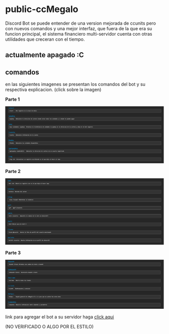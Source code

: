 # public-ccMegalo
Discord Bot se puede entender de una version mejorada de ccunits pero con nuevos comandos y una mejor interfaz, que fuera de la que era su funcion principal, el sistema financiero multi-servidor cuenta con otras utilidades que creceran con el tiempo.

## actualmente apagado :C

## comandos

en las siguientes imagenes se presentan los comandos del bot y su respectiva explicacion.
(click sobre la imagen)

**Parte 1**

![one](help-img/one.png)



**Parte 2** 

![two](help-img/two.png)



**Parte 3**

![three](help-img/three.png)



link para agregar el bot a su servidor haga [click aqui](https://discord.com/api/oauth2/authorize?client_id=832815877266997248&permissions=0&scope=bot)

(NO VERIFICADO O ALGO POR EL ESTILO)




